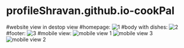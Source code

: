 # profileShravan.github.io-cookPal
#website view in destop view
#homepage:
![1](https://github.com/profileShravan/profileShravan.github.io-cookPal/assets/99458822/c11e1531-7e19-4cee-9bf8-57ad3ed2e72f)
#body with dishes:
![2](https://github.com/profileShravan/profileShravan.github.io-cookPal/assets/99458822/7cace440-2b48-40e1-a8ea-cd121d1b459e)
#footer:
![3](https://github.com/profileShravan/profileShravan.github.io-cookPal/assets/99458822/f286c80e-67c5-45b1-a2a5-f5391de3aabf)
#mobile view:
![mobile view 1](https://github.com/profileShravan/profileShravan.github.io-cookPal/assets/99458822/ccbdd177-0142-47d6-a586-acc8f4270fec)
![mobile view 3](https://github.com/profileShravan/profileShravan.github.io-cookPal/assets/99458822/75de82ee-1e80-4185-8aef-f6ad31d2bfa7)
![mobile view 2](https://github.com/profileShravan/profileShravan.github.io-cookPal/assets/99458822/363f8236-63c2-4c17-aeee-2b070b6a8276)

